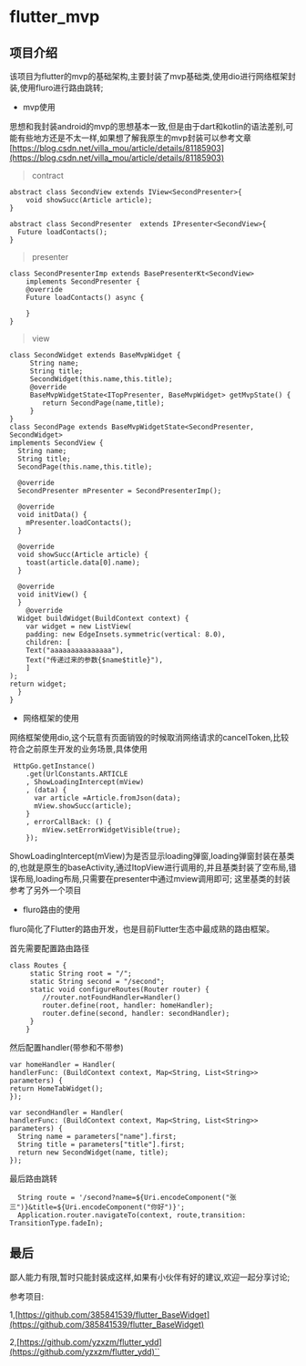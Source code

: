 # flutter_mvp



## 项目介绍

 该项目为flutter的mvp的基础架构,主要封装了mvp基础类,使用dio进行网络框架封装,使用fluro进行路由跳转;



* mvp使用

思想和我封装android的mvp的思想基本一致,但是由于dart和kotlin的语法差别,可能有些地方还是不太一样,如果想了解我原生的mvp封装可以参考文章[https://blog.csdn.net/villa_mou/article/details/81185903](https://blog.csdn.net/villa_mou/article/details/81185903)
	
> contract

	abstract class SecondView extends IView<SecondPresenter>{
	  	void showSucc(Article article);
	}
	
	abstract class SecondPresenter  extends IPresenter<SecondView>{
	  Future loadContacts();
	}

> presenter

```
class SecondPresenterImp extends BasePresenterKt<SecondView>
	implements SecondPresenter {
  	@override
  	Future loadContacts() async {

  	}
}
```

> view

	class SecondWidget extends BaseMvpWidget {
	 	 String name;
	  	 String title;
	  	 SecondWidget(this.name,this.title);
	  	 @override
	  	 BaseMvpWidgetState<ITopPresenter, BaseMvpWidget> getMvpState() {
	    	return SecondPage(name,title);
	  	 }
	}
	class SecondPage extends BaseMvpWidgetState<SecondPresenter, SecondWidget>
	implements SecondView {
	  String name;
	  String title;
	  SecondPage(this.name,this.title);
	
	  @override
	  SecondPresenter mPresenter = SecondPresenterImp();
	
	  @override
	  void initData() {
		mPresenter.loadContacts();
	  }
	
	  @override
	  void showSucc(Article article) {
		toast(article.data[0].name);
	  }
	
	  @override
	  void initView() {
	  }
	    @override
	  Widget buildWidget(BuildContext context) {
		var widget = new ListView(
		padding: new EdgeInsets.symmetric(vertical: 8.0),
		children: [
	  	Text("aaaaaaaaaaaaaaa"),
	  	Text("传递过来的参数{$name$title}"),
		]
	);
	return widget;
	  }
	}  

 * 网络框架的使用

网络框架使用dio,这个玩意有页面销毁的时候取消网络请求的cancelToken,比较符合之前原生开发的业务场景,具体使用

     HttpGo.getInstance()
        .get(UrlConstants.ARTICLE
        , ShowLoadingIntercept(mView)
        , (data) {
          var article =Article.fromJson(data);
          mView.showSucc(article);
        }
        , errorCallBack: () {
            mView.setErrorWidgetVisible(true);
        });

ShowLoadingIntercept(mView)为是否显示loading弹窗,loading弹窗封装在基类的,也就是原生的baseActivity,通过ItopView进行调用的,并且基类封装了空布局,错误布局,loading布局,只需要在presenter中通过mview调用即可;
这里基类的封装参考了另外一个项目

 * fluro路由的使用

fluro简化了Flutter的路由开发，也是目前Flutter生态中最成熟的路由框架。

首先需要配置路由路径
    
    class Routes {
    	 static String root = "/";
      	 static String second = "/second";
      	 static void configureRoutes(Router router) {
    		//router.notFoundHandler=Handler()
        	router.define(root, handler: homeHandler);
        	router.define(second, handler: secondHandler);
      	 }
    	}



然后配置handler(带参和不带参)

    var homeHandler = Handler(
    handlerFunc: (BuildContext context, Map<String, List<String>> parameters) {
    return HomeTabWidget();
    });
    
    var secondHandler = Handler(
    handlerFunc: (BuildContext context, Map<String, List<String>> parameters) {
      String name = parameters["name"].first;
      String title = parameters["title"].first;
      return new SecondWidget(name, title);
    });

最后路由跳转

      String route = '/second?name=${Uri.encodeComponent("张三")}&title=${Uri.encodeComponent("你好")}';
      Application.router.navigateTo(context, route,transition: TransitionType.fadeIn);

## 最后
鄙人能力有限,暂时只能封装成这样,如果有小伙伴有好的建议,欢迎一起分享讨论;

参考项目:

1,[https://github.com/385841539/flutter_BaseWidget](https://github.com/385841539/flutter_BaseWidget)

2,[https://github.com/yzxzm/flutter_ydd](https://github.com/yzxzm/flutter_ydd)``
